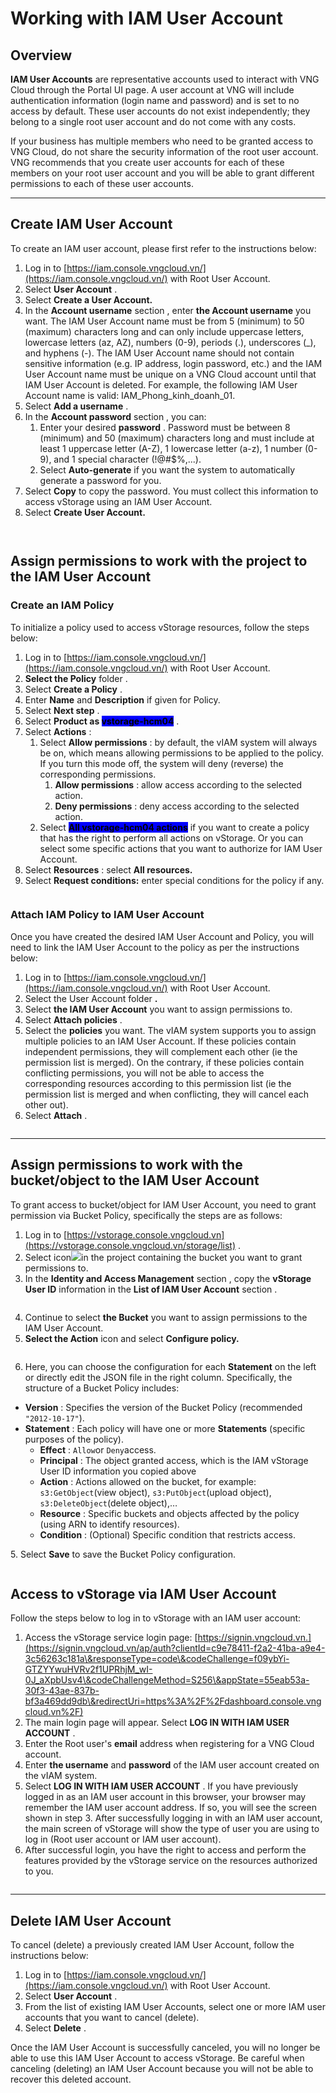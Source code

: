 # Working with IAM User Account

## **Overview** <a href="#tong-quan" id="tong-quan"></a>

**IAM User Accounts** are representative accounts used to interact with VNG Cloud through the Portal UI page. A user account at VNG will include authentication information (login name and password) and is set to no access by default. These user accounts do not exist independently; they belong to a single root user account and do not come with any costs.

If your business has multiple members who need to be granted access to VNG Cloud, do not share the security information of the root user account. VNG recommends that you create user accounts for each of these members on your root user account and you will be able to grant different permissions to each of these user accounts.

***

## Create IAM User Account <a href="#khoi-tao-iam-user-account" id="khoi-tao-iam-user-account"></a>

To create an IAM user account, please first refer to the instructions below:

1. Log in to [https://iam.console.vngcloud.vn/](https://iam.console.vngcloud.vn/) with Root User Account.
2. Select **User Account** .
3. Select **Create a User Account.**
4. In the **Account username** section , enter **the Account username** you want. The IAM User Account name must be from 5 (minimum) to 50 (maximum) characters long and can only include uppercase letters, lowercase letters (az, AZ), numbers (0-9), periods (.), underscores (\_), and hyphens (-). The IAM User Account name should not contain sensitive information (e.g. IP address, login password, etc.) and the IAM User Account name must be unique on a VNG Cloud account until that IAM User Account is deleted. For example, the following IAM User Account name is valid: IAM\_Phong\_kinh\_doanh\_01.
5. Select **Add a username** .
6. In the **Account password** section , you can:
   1. Enter your desired **password** . Password must be between 8 (minimum) and 50 (maximum) characters long and must include at least 1 uppercase letter (A-Z), 1 lowercase letter (a-z), 1 number (0-9), and 1 special character (!@#$%,...).
   2. Select **Auto-generate** if you want the system to automatically generate a password for you.
7. Select **Copy** to copy the password. You must collect this information to access vStorage using an IAM User Account.
8. Select **Create User Account.**

<figure><img src="../../../../.gitbook/assets/image (4) (1) (1) (1) (1).png" alt=""><figcaption></figcaption></figure>

<figure><img src="../../../../.gitbook/assets/image (6) (1) (1) (1).png" alt=""><figcaption></figcaption></figure>

## Assign permissions to work with the project to the IAM User Account <a href="#phan-quyen-lam-viec-voi-project-vstorage-api-cho-service-account" id="phan-quyen-lam-viec-voi-project-vstorage-api-cho-service-account"></a>

### Create an IAM Policy <a href="#khoi-tao-iam-policy" id="khoi-tao-iam-policy"></a>

To initialize a policy used to access vStorage resources, follow the steps below:

1. Log in to [https://iam.console.vngcloud.vn/](https://iam.console.vngcloud.vn/) with Root User Account.
2. **Select the Policy** folder .
3. Select **Create a Policy** .
4. Enter **Name** and **Description** if given for Policy.
5. Select **Next step** .
6. Select **Product as&#x20;**<mark style="background-color:blue;">**vstorage-hcm04**</mark> .
7. Select **Actions** :
   1. Select **Allow permissions** : by default, the vIAM system will always be on, which means allowing permissions to be applied to the policy. If you turn this mode off, the system will deny (reverse) the corresponding permissions.
      1. **Allow permissions** : allow access according to the selected action.
      2. **Deny permissions** : deny access according to the selected action.
   2. Select <mark style="background-color:blue;">**All vstorage-hcm04 actions**</mark> if you want to create a policy that has the right to perform all actions on vStorage. Or you can select some specific actions that you want to authorize for IAM User Account.
8. Select **Resources** : select **All resources.**
9. Select **Request conditions:** enter special conditions for the policy if any.

<figure><img src="../../../../.gitbook/assets/image (7) (1) (1) (1).png" alt=""><figcaption></figcaption></figure>

### Attach IAM Policy to IAM User Account <a href="#attach-iam-policy-vao-iam-user-account" id="attach-iam-policy-vao-iam-user-account"></a>

Once you have created the desired IAM User Account and Policy, you will need to link the IAM User Account to the policy as per the instructions below:

1. Log in to [https://iam.console.vngcloud.vn/](https://iam.console.vngcloud.vn/) with Root User Account.
2. Select the User Account folder **.**
3. Select **the IAM User Account** you want to assign permissions to.
4. Select **Attach policies** .
5. Select the **policies** you want. The vIAM system supports you to assign multiple policies to an IAM User Account. If these policies contain independent permissions, they will complement each other (ie the permission list is merged). On the contrary, if these policies contain conflicting permissions, you will not be able to access the corresponding resources according to this permission list (ie the permission list is merged and when conflicting, they will cancel each other out).
6. Select **Attach** .

<figure><img src="../../../../.gitbook/assets/image (8) (1) (1) (1).png" alt=""><figcaption></figcaption></figure>

***

## Assign permissions to work with the bucket/object to the IAM User Account <a href="#phan-quyen-truy-cap-vao-project-cho-iam-user-account" id="phan-quyen-truy-cap-vao-project-cho-iam-user-account"></a>

To grant access to bucket/object for IAM User Account, you need to grant permission via Bucket Policy, specifically the steps are as follows:

1. Log in to [https://vstorage.console.vngcloud.vn](https://vstorage.console.vngcloud.vn/storage/list) .
2. Select icon![](https://docs.vngcloud.vn/~gitbook/image?url=https%3A%2F%2F3672463924-files.gitbook.io%2F%7E%2Ffiles%2Fv0%2Fb%2Fgitbook-x-prod.appspot.com%2Fo%2Fspaces%252FB0NrrrdJdpYOYzRkbWp5%252Fuploads%252F2Ye0SwJ9LL3dubdbJhKn%252Fimage.png%3Falt%3Dmedia%26token%3Dcee711e0-ec36-4c9d-ab5f-c8537e348626\&width=300\&dpr=4\&quality=100\&sign=d8575ee1\&sv=2)in the project containing the bucket you want to grant permissions to.
3. In the **Identity and Access Management** section , copy the **vStorage User ID** information in the **List of IAM User Account** section .

<figure><img src="../../../../.gitbook/assets/image (9) (1) (1).png" alt=""><figcaption></figcaption></figure>

4. Continue to select **the Bucket** you want to assign permissions to the IAM User Account.
5. **Select the Action** icon and select **Configure policy.**

<figure><img src="../../../../.gitbook/assets/image (10) (1) (1).png" alt=""><figcaption></figcaption></figure>

6. Here, you can choose the configuration for each **Statement** on the left or directly edit the JSON file in the right column. Specifically, the structure of a Bucket Policy includes:

* **Version** : Specifies the version of the Bucket Policy (recommended `"2012-10-17"`).
* **Statement** : Each policy will have one or more **Statements** (specific purposes of the policy).
  * **Effect** : `Allow`or `Deny`access.
  * **Principal** : The object granted access, which is the IAM vStorage User ID information you copied above
  * **Action** : Actions allowed on the bucket, for example: `s3:GetObject`(view object), `s3:PutObject`(upload object), `s3:DeleteObject`(delete object),…
  * **Resource** : Specific buckets and objects affected by the policy (using ARN to identify resources).
  * **Condition** : (Optional) Specific condition that restricts access.

5\. Select **Save** to save the Bucket Policy configuration.

<figure><img src="../../../../.gitbook/assets/image (11) (1).png" alt=""><figcaption></figcaption></figure>

## Access to vStorage via IAM User Account <a href="#thuc-hien-truy-cap-vao-vstorage-thong-qua-iam-user-account" id="thuc-hien-truy-cap-vao-vstorage-thong-qua-iam-user-account"></a>

Follow the steps below to log in to vStorage with an IAM user account:

1. Access the vStorage service login page: [https://signin.vngcloud.vn.](https://signin.vngcloud.vn/ap/auth?clientId=c9e78411-f2a2-41ba-a9e4-3c56263c181a\&responseType=code\&codeChallenge=f09ybYi-GTZYYwuHVRv2f1UPRhjM_wI-0J_aXpbUsv4\&codeChallengeMethod=S256\&appState=55eab53a-30f3-43ae-837b-bf3a469dd9db\&redirectUri=https%3A%2F%2Fdashboard.console.vngcloud.vn%2F)
2. The main login page will appear. Select **LOG IN WITH IAM USER ACCOUNT** .
3. Enter the Root user's **email** address when registering for a VNG Cloud account.
4. Enter **the username** and **password** of the IAM user account created on the vIAM system.
5. Select **LOG IN WITH IAM USER ACCOUNT** . If you have previously logged in as an IAM user account in this browser, your browser may remember the IAM user account address. If so, you will see the screen shown in step 3. After successfully logging in with an IAM user account, the main screen of vStorage will show the type of user you are using to log in (Root user account or IAM user account).
6. After successful login, you have the right to access and perform the features provided by the vStorage service on the resources authorized to you.

<figure><img src="../../../../.gitbook/assets/image (12) (1).png" alt=""><figcaption></figcaption></figure>

***

## Delete IAM User Account <a href="#xoa-iam-user-account" id="xoa-iam-user-account"></a>

To cancel (delete) a previously created IAM User Account, follow the instructions below:

1. Log in to [https://iam.console.vngcloud.vn/](https://iam.console.vngcloud.vn/) with Root User Account.
2. Select **User Account** .
3. From the list of existing IAM User Accounts, select one or more IAM user accounts that you want to cancel (delete).
4. Select **Delete** .

Once the IAM User Account is successfully canceled, you will no longer be able to use this IAM User Account to access vStorage. Be careful when canceling (deleting) an IAM User Account because you will not be able to recover this deleted account.

